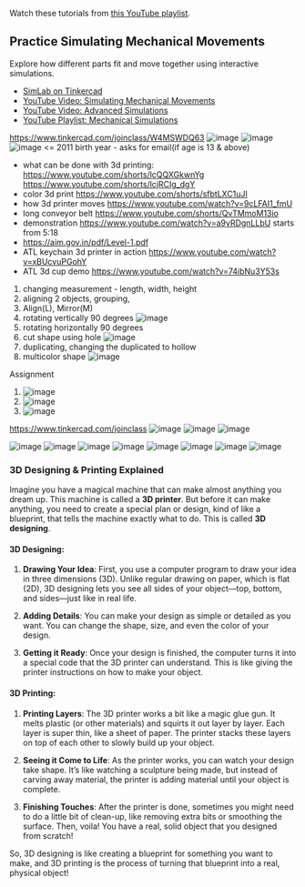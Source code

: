 Watch these tutorials from [this YouTube playlist](https://www.youtube.com/playlist?list=PL2iXvgrJIzwa8GUky6MC-JhYUH7qNuYg0).

## **Practice Simulating Mechanical Movements**  
Explore how different parts fit and move together using interactive simulations.

- [SimLab on Tinkercad](https://www.tinkercad.com/simlab)
- [YouTube Video: Simulating Mechanical Movements](https://www.youtube.com/watch?v=DBhlWtIm1ig)
- [YouTube Video: Advanced Simulations](https://www.youtube.com/watch?v=XnHdcD6xMMY)
- [YouTube Playlist: Mechanical Simulations](https://www.youtube.com/playlist?list=PLRXLS33csRK4Z0VKbqyJkBhSrftxBfs4H)

https://www.tinkercad.com/joinclass/W4MSWDQ63
![image](https://github.com/user-attachments/assets/6ccde96c-5b08-4457-ac4d-4cc2f670832c)
![image](https://github.com/user-attachments/assets/cd2848e8-a840-4e00-a046-dcd4f5ce97d2)
![image](https://github.com/user-attachments/assets/ced6d5eb-a9d0-4dcc-8ce7-c7f573a8ede2)
<= 2011 birth year - asks for email(if age is 13 & above)

- what can be done with 3d printing: https://www.youtube.com/shorts/lcQQXGkwnYg https://www.youtube.com/shorts/lcjRCIg_dgY
- color 3d print https://www.youtube.com/shorts/sfbtLXC1uJI
- how 3d printer moves https://www.youtube.com/watch?v=9cLFAI1_fmU
- long conveyor belt https://www.youtube.com/shorts/QvTMmoM13io
- demonstration https://www.youtube.com/watch?v=a9yRDgnLLbU starts from 5:18
- https://aim.gov.in/pdf/Level-1.pdf
- ATL keychain 3d printer in action https://www.youtube.com/watch?v=xBUcvuPGohY
- ATL 3d cup demo https://www.youtube.com/watch?v=74ibNu3Y53s

1. changing measurement - length, width, height
2. aligning 2 objects, grouping,
3. Align(L), Mirror(M)
4. rotating vertically 90 degrees ![image](https://github.com/user-attachments/assets/86216a9e-8299-4b25-b799-71c772ee8f47)
5. rotating horizontally 90 degrees
6. cut shape using hole ![image](https://github.com/user-attachments/assets/4411ef6e-c555-475c-9c87-0f00b84ef6b3)
7. duplicating, changing the duplicated to hollow
8. multicolor shape ![image](https://github.com/user-attachments/assets/e37b44c9-d128-4ceb-9324-43f06e33a851)

Assignment
1. ![image](https://github.com/user-attachments/assets/c1b0838f-99e2-466c-8cd1-97028e33b4d0)
2. ![image](https://github.com/user-attachments/assets/e6a24e56-b4bd-456f-969a-19797f04fe2e)
3. ![image](https://github.com/user-attachments/assets/e9682683-dd51-4e53-8662-c895cf01aaf7)

https://www.tinkercad.com/joinclass
![image](https://github.com/user-attachments/assets1/7c80bade-e857-4fb6-8a1a-9e7d3239d88e)
![image](https://github.com/user-attachments/assets1/9698dd77-ab9a-48b0-8bd7-ac01e3c5ebdb)
![image](https://github.com/user-attachments/assets1/1779ec6b-e36b-4d81-b24e-94f81a72039c)

![image](https://github.com/user-attachments/assets/7ce06d73-913d-48c7-89c9-d522cc281648)
![image](https://github.com/user-attachments/assets/62bf6280-1c46-4ba2-be06-1bf2313ebb01)
![image](https://github.com/user-attachments/assets/9bc66cfc-3f64-448f-8dd1-99ec17a3689d)
![image](https://github.com/user-attachments/assets/d642ac43-e788-49be-9dbe-83202d10a5a0)
![image](https://github.com/user-attachments/assets/4c30ba95-d072-42dc-9797-c723f05bd534)
![image](https://github.com/user-attachments/assets/3a980c59-8e2e-4dbf-9563-24326b7289f1)
![image](https://github.com/user-attachments/assets/9b783f77-f8b2-4f00-a742-ad3be0634b00)
![image](https://github.com/user-attachments/assets/83efbebf-24e9-404f-b0e9-57a3f21dc968)


### 3D Designing & Printing Explained

Imagine you have a magical machine that can make almost anything you dream up. This machine is called a **3D printer**. But before it can make anything, you need to create a special plan or design, kind of like a blueprint, that tells the machine exactly what to do. This is called **3D designing**.

#### 3D Designing:
1. **Drawing Your Idea**: First, you use a computer program to draw your idea in three dimensions (3D). Unlike regular drawing on paper, which is flat (2D), 3D designing lets you see all sides of your object—top, bottom, and sides—just like in real life.
   
2. **Adding Details**: You can make your design as simple or detailed as you want. You can change the shape, size, and even the color of your design.

3. **Getting it Ready**: Once your design is finished, the computer turns it into a special code that the 3D printer can understand. This is like giving the printer instructions on how to make your object.

#### 3D Printing:
1. **Printing Layers**: The 3D printer works a bit like a magic glue gun. It melts plastic (or other materials) and squirts it out layer by layer. Each layer is super thin, like a sheet of paper. The printer stacks these layers on top of each other to slowly build up your object.

2. **Seeing it Come to Life**: As the printer works, you can watch your design take shape. It’s like watching a sculpture being made, but instead of carving away material, the printer is adding material until your object is complete.

3. **Finishing Touches**: After the printer is done, sometimes you might need to do a little bit of clean-up, like removing extra bits or smoothing the surface. Then, voila! You have a real, solid object that you designed from scratch!

So, 3D designing is like creating a blueprint for something you want to make, and 3D printing is the process of turning that blueprint into a real, physical object!
